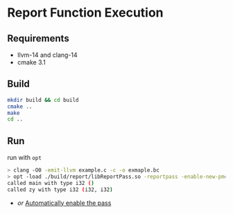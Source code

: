 # Report Function Execution

## Requirements

* llvm-14 and clang-14
* cmake 3.1

## Build

```sh
mkdir build && cd build
cmake ..
make
cd ..
```

## Run

run with `opt`

```sh
> clang -O0 -emit-llvm example.c -c -o exmaple.bc
> opt -load ./build/report/libReportPass.so -reportpass -enable-new-pm=0 < example.bc > /dev/null
called main with type i32 ()
called zy with type i32 (i32, i32)
```

* *or* [Automatically enable the pass](http://adriansampson.net/blog/clangpass.html)
